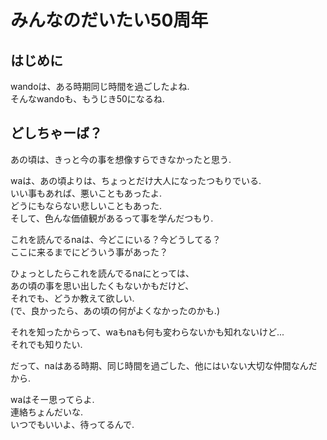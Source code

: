 # みんなのだいたい50周年

## はじめに

wandoは、ある時期同じ時間を過ごしたよね.<br>
そんなwandoも、もうじき50になるね.<br>

## どしちゃーば？
あの頃は、きっと今の事を想像すらできなかったと思う.<br>

waは、あの頃よりは、ちょっとだけ大人になったつもりでいる.<br>
いい事もあれば、悪いこともあったよ.<br>
どうにもならない悲しいこともあった.<br>
そして、色んな価値観があるって事を学んだつもり.<br>

これを読んでるnaは、今どこにいる？今どうしてる？<br>
ここに来るまでにどういう事があった？<br>

ひょっとしたらこれを読んでるnaにとっては、<br>
あの頃の事を思い出したくもないかもだけど、<br>
それでも、どうか教えて欲しい.<br>
(で、良かったら、あの頃の何がよくなかったのかも.)<br>

それを知ったからって、waもnaも何も変わらないかも知れないけど...<br>
それでも知りたい.<br>

だって、naはある時期、同じ時間を過ごした、他にはいない大切な仲間なんだから.<br>

waはそー思ってらよ.<br>
連絡ちょんだいな.<br>
いつでもいいよ、待ってるんで.<br>
